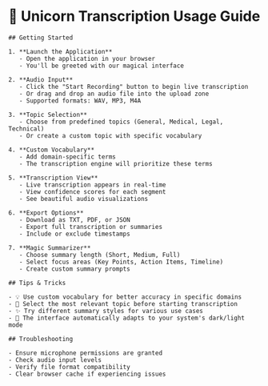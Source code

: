 # 🎯 Unicorn Transcription Usage Guide

    ## Getting Started

    1. **Launch the Application**
       - Open the application in your browser
       - You'll be greeted with our magical interface

    2. **Audio Input**
       - Click the "Start Recording" button to begin live transcription
       - Or drag and drop an audio file into the upload zone
       - Supported formats: WAV, MP3, M4A

    3. **Topic Selection**
       - Choose from predefined topics (General, Medical, Legal, Technical)
       - Or create a custom topic with specific vocabulary

    4. **Custom Vocabulary**
       - Add domain-specific terms
       - The transcription engine will prioritize these terms

    5. **Transcription View**
       - Live transcription appears in real-time
       - View confidence scores for each segment
       - See beautiful audio visualizations

    6. **Export Options**
       - Download as TXT, PDF, or JSON
       - Export full transcription or summaries
       - Include or exclude timestamps

    7. **Magic Summarizer**
       - Choose summary length (Short, Medium, Full)
       - Select focus areas (Key Points, Action Items, Timeline)
       - Create custom summary prompts

    ## Tips & Tricks

    - 💡 Use custom vocabulary for better accuracy in specific domains
    - 🎯 Select the most relevant topic before starting transcription
    - ✨ Try different summary styles for various use cases
    - 🎨 The interface automatically adapts to your system's dark/light mode

    ## Troubleshooting

    - Ensure microphone permissions are granted
    - Check audio input levels
    - Verify file format compatibility
    - Clear browser cache if experiencing issues
